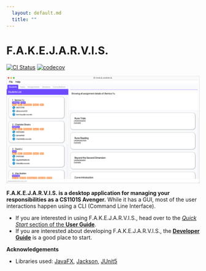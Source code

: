 ```yaml
---
  layout: default.md
  title: ""
---
```


# F.A.K.E.J.A.R.V.I.S.

[![CI Status](https://github.com/AY2324S1-CS2103T-T15-1/tp/workflows/Java%20CI/badge.svg)](https://github.com/AY2324S1-CS2103T-T15-1/tp/actions)
[![codecov](https://codecov.io/gh/AY2324S1-CS2103T-T15-1/tp/branch/master/graph/badge.svg)](https://codecov.io/gh/AY2324S1-CS2103T-T15-1/tp)

![Ui](images/Ui.png)

**F.A.K.E.J.A.R.V.I.S. is a desktop application for managing your responsibilities as a CS1101S Avenger.** While it has a GUI, most of the user interactions happen using a CLI (Command Line Interface).

* If you are interested in using F.A.K.E.J.A.R.V.I.S., head over to the [_Quick Start_ section of the **User Guide**](UserGuide.html#quick-start).
* If you are interested about developing F.A.K.E.J.A.R.V.I.S., the [**Developer Guide**](DeveloperGuide.html) is a good place to start.


**Acknowledgements**

* Libraries used: [JavaFX](https://openjfx.io/), [Jackson](https://github.com/FasterXML/jackson), [JUnit5](https://github.com/junit-team/junit5)
